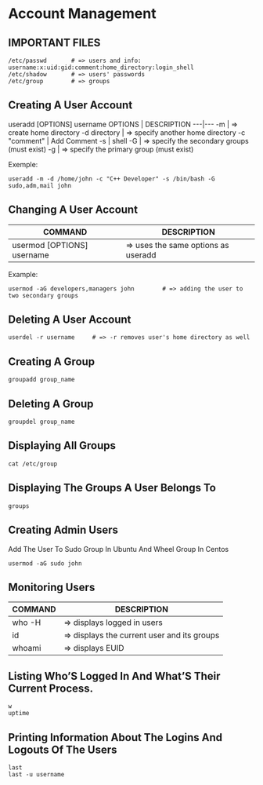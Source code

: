 # Account Management

## IMPORTANT FILES
```
/etc/passwd       # => users and info: username:x:uid:gid:comment:home_directory:login_shell
/etc/shadow       # => users' passwords
/etc/group        # => groups
```

## Creating A User Account
useradd [OPTIONS] username
OPTIONS | DESCRIPTION
---|---
-m | => create home directory
-d directory | => specify another home directory 
-c "comment" | Add Comment
-s | shell
-G | => specify the secondary groups (must exist)
-g | => specify the primary group (must exist)

Exemple:
```
useradd -m -d /home/john -c "C++ Developer" -s /bin/bash -G sudo,adm,mail john
```

## Changing A User Account
COMMAND | DESCRIPTION
---|---
usermod [OPTIONS] username | => uses the same options as useradd

Example:
```
usermod -aG developers,managers john        # => adding the user to two secondary groups
```

## Deleting A User Account
```
userdel -r username     # => -r removes user's home directory as well
```

## Creating A Group
```
groupadd group_name
```

## Deleting A Group
```
groupdel group_name
```

## Displaying All Groups
```
cat /etc/group
```

## Displaying The Groups A User Belongs To
```
groups
```

## Creating Admin Users
Add The User To Sudo Group In Ubuntu And Wheel Group In Centos
```
usermod -aG sudo john
```


## Monitoring Users
COMMAND | DESCRIPTION
---|---
who -H | => displays logged in users
id | => displays the current user and its groups
whoami | => displays EUID

## Listing Who’S Logged In And What’S Their Current Process.
```
w
uptime
```

## Printing Information About The Logins And Logouts Of The Users
```
last
last -u username
```